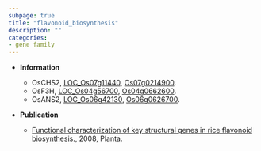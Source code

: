 ```yaml
---
subpage: true
title: "flavonoid_biosynthesis"
description: ""
categories:
- gene family
---
```


* **Information**  
    + OsCHS2, [LOC_Os07g11440](http://rice.plantbiology.msu.edu/cgi-bin/ORF_infopage.cgi?orf=LOC_Os07g11440), [Os07g0214900](http://rapdb.dna.affrc.go.jp/viewer/gbrowse_details/irgsp1?name=Os07g0214900).
    + OsF3H, [LOC_Os04g56700](http://rice.plantbiology.msu.edu/cgi-bin/ORF_infopage.cgi?orf=LOC_Os04g56700), [Os04g0662600](http://rapdb.dna.affrc.go.jp/viewer/gbrowse_details/irgsp1?name=Os04g0662600).
    + OsANS2, [LOC_Os06g42130](http://rice.plantbiology.msu.edu/cgi-bin/ORF_infopage.cgi?orf=LOC_Os06g42130), [Os06g0626700](http://rapdb.dna.affrc.go.jp/viewer/gbrowse_details/irgsp1?name=Os06g0626700).

* **Publication**  
    + [Functional characterization of key structural genes in rice flavonoid biosynthesis.](http://www.ncbi.nlm.nih.gov/pubmed?term=Functional+characterization+of+key+structural+genes+in+rice+flavonoid+biosynthesis.%5BTitle%5D), 2008, Planta.


